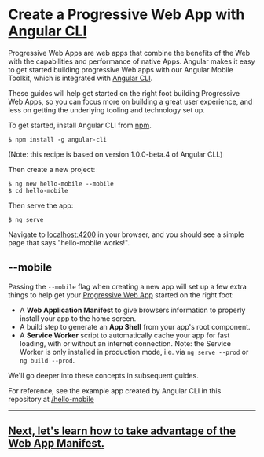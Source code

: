 # Create a Progressive Web App with [Angular CLI](https://cli.angular.io)

Progressive Web Apps are web apps that combine the benefits of the Web
with the capabilities and performance of native Apps. Angular makes it
easy to get started building progressive Web apps with our Angular Mobile
Toolkit, which is integrated with [Angular CLI](https://cli.angular.io).

These guides will help get started on the right foot building Progressive
Web Apps, so you can focus more on building a great user experience, and
less on getting the underlying tooling and technology set up.

To get started, install Angular CLI from [npm](https://www.npmjs.com/).

```
$ npm install -g angular-cli
```

(Note: this recipe is based on version 1.0.0-beta.4 of Angular CLI.)

Then create a new project:

```
$ ng new hello-mobile --mobile
$ cd hello-mobile
```

Then serve the app:

```
$ ng serve
```

Navigate to [localhost:4200](http://localhost:4200) in your browser, and you should see a simple page that says "hello-mobile works!".

## --mobile

Passing the `--mobile` flag when creating a new app will set up a few extra things
to help get your [Progressive Web App](https://developers.google.com/web/progressive-web-apps?hl=en)
started on the right foot:
 * A **Web Application Manifest** to give browsers information to properly install your app
 to the home screen.
 * A build step to generate an **App Shell** from your app's root component.
 * A **Service Worker** script to automatically cache your app for fast loading,
   with or without an internet connection. Note: the Service Worker is only installed in production mode, i.e. via `ng serve --prod` or `ng build --prod`.

We'll go deeper into these concepts in subsequent guides.

For reference, see the example app created by Angular CLI in this repository at [/hello-mobile](https://github.com/angular/mobile-toolkit/tree/master/hello-mobile)

---

## [Next, let's learn how to take advantage of the Web App Manifest.](/guides/web-app-manifest.html)
